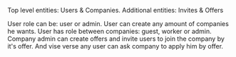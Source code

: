Top level entities: Users & Companies.
Additional entities: Invites & Offers

User role can be: user or admin.
User can create any amount of companies he wants.
User has role between companies: guest, worker or admin.
Company admin can create offers and invite users to join the company by it's offer.
And vise verse any user can ask company to apply him by offer. 